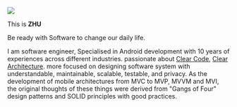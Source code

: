 ![](https://media.wired.co.uk/photos/606d9b367aff197af7c72a2f/master/w_1600%2Cc_limit/wired-uk-android-tips-1.jpg)

This is **ZHU**

Be ready with Software to change our daily life.

I am software engineer, Specialised in Android development with 10 years of experiences across different
industries. passionate about [Clear Code](https://www.goodreads.com/book/show/3735293-clean-code), [Clear Architecture](https://www.goodreads.com/book/show/18043011-clean-architecture?ref=nav_sb_ss_1_14). more focused on designing software system with understandable, maintainable, scalable, testable, and privacy. 
As the development of mobile architectures from MVC to MVP, MVVM and MVI, the original thoughts of these things were derived from "Gangs of Four" design patterns and SOLID principles with good practices.

